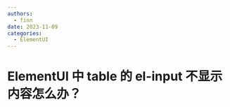 ```yaml
---
authors:
  - finn
date: 2023-11-09
categories:
  - ElementUI
---
```

# ElementUI 中 table 的 el-input 不显示内容怎么办？
